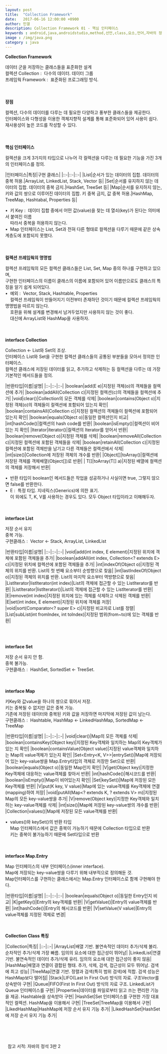 ```yaml
---
layout: post
title:  "Collection Framework"
date:   2017-06-16 12:00:00 +0900
author: 민갤
description: Collection Framework 01 - 핵심 인터페이스
keywords : android,java,androidstudio,method,선언,class,요소,언어,자바의 정석,프로그래밍,Collection,Framework,CollectionFramework,Set,List,Map
image : /img/java.png
category : java
---
```

<div><strong class="h2">Collection Framework</strong></div><p></p>
<div>데이터 군을 저장하는 클래스들을 표준화한 설계</div>
<div>컬렉션 Collection :&nbsp; 다수의 데이터. 데이터 그룹</div>
<div>프레임웍 Framework :&nbsp; 표준화된 프로그래밍 방식.</div>

<br>
<br>
<br>

<div><strong>장점</strong></div><p></p>
<div>컬렉션, 다수의 데이터를 다루는 데 필요한 다양하고 풍부한 클래스들을 제공한다.</div>
<div>인터페이스와 다형성을 이용한 객체지향적 설계를 통해 표준화되어 있어 사용이 쉽다.</div>
<div>재사용성이 높은 코드를 작성할 수 있다.</div>

<br>
<br>
<br>

<div><strong>핵심 인터페이스</strong></div><p></p>
<div>컬렉션을 크게 3가지의 타입으로 나누어 각 컬렉션을 다루는 데 필요한 기능을 가진 3개의 인터페이스를 정의.</div>

|인터페이스|특징|구현 클래스|
|::-|::-|::-|
|List|순서가 있는 데이터의 집합. 데이터의 중복 허용.|ArrayList, LinkedList, Stack, Vector 등|
|Set|순서를 유지하지 않는 데이터의 집합. 데이터의 중복 금지.|HashSet, TreeSet 등|
|Map|순서를 유지하지 않는, 키와 값의 쌍으로 이루어진 데이터의 집합. 키 중복 금지, 값 중복 허용.|HashMap, TreeMap, Hashtabal, Properties 등|

<div>&#149;&nbsp; 키 Key :&nbsp; 데이터 집합 중에서 어떤 값(value)을 찾는 데 열쇠(key)가 된다는 의미에서 붙여진 이름</div>
<div>&nbsp; &nbsp; 따라서 중복을 허용하지 않는다.</div>
<div>&#149;&nbsp; Map 인터페이스는 List, Set과 전혀 다른 형태로 컬렉션을 다루기 때문에 같은 상속계층도에 포함되지 못했다.</div>

<br>
<br>
<br>

<div><strong>컬렉션 프레임웍의 명명법</strong></div><p></p>
<div>컬렉션 프레임웍의 모든 컬렉션 클래스들은 List, Set, Map 중의 하나를 구현하고 있으며,</div>
<div>구현한 인터페이스의 이름이 클래스의 이름에 포함되어 있어 이름만으로도 클래스의 특징을 알기 쉽게 되어있다.</div>
<div>&#149;&nbsp; 예외 :&nbsp; Vector, Stack, Hashtable, Properties</div>
<div>&nbsp; &nbsp; 컬렉션 프레임웍이 만들어지기 이전부터 존재하던 것이기 때문에 컬렉션 프레임웍의 명명법을 따르지 않는다.</div>
<div>&nbsp; &nbsp; 호환을 위해 설계를 변경해서 남겨두었지만 사용하지 않는 것이 좋다.</div>
<div>&nbsp; &nbsp; 대신에 ArrayList와 HashMap을 사용하자.</div>

<br>
<br>
<br>

<div><strong>interface Collection</strong></div><p></p>
<div>Collection ← List와 Set의 조상.</div>
<div>인터페이스 List와 Set을 구현한 컬렉션 클래스들의 공통된 부분들을 모아서 정의한 인터페이스.</div>
<div>컬렉션 클래스에 저장된 데이터를 읽고, 추가하고 삭제하는 등 컬렉션을 다루는 데 가장 기본적인 메서드들을 정의.</div>

|반환타입|이름|설명|
|::-|::-|::-|
|boolean|add(E e)|지정된 객체(o)의 객체들을 컬렉션에 추가|
|boolean|addAll(Collection<? extends E> c)|지정된 컬렉션(c)의 객체들을 컬렉션에 추가|
|void|clear()|Collection의 모든 객체를 삭제|
|boolean|contains(Object o)|지정된 객체(o)의 객체들이 컬렉션에 포함되어 있는지 확인|
|boolean|containsAll(Collection<?> c)|지정된 컬렉션의 객체들이 컬렉션에 포함되어 있는지 확인|
|boolean|equals(Object o)|동일한 컬렉션인지 비교|
|int|hashCode()|컬렉션의 hash code를 반환|
|boolean|isEmpty()|컬렉션이 비어있는 지 확인|
|Iterator<E>|iterator()|컬렉션의 Iterator를 얻어서 반환|
|boolean|remove(Object o)|지정된 객체를 삭제|
|boolean|removeAll(Collection<?> c)|지정된 컬렉션에 포함된 객체들을 삭제|
|boolean|retainAll(Collection<?> c)|지정된 컬렉션에 포함된 객체만을 남기고 다른 객체들은 컬렉션에서 삭제|
|int|size()|Collection에 저장된 객체의 개수를 반환|
|Object[]|toArray()|컬렉션에 저장된 객체를 객체배열(Object[])로 반환|
|<T> T[]|toArray(T[] a)|지정된 배열에 컬렉션의 객체를 저장해서 반환|

<div>&#149;&nbsp; 반환 타입이 boolean인 메서드들은 작업을 성공하거나 사실이면 true, 그렇지 않으면 false를 반환한다.</div>
<div>&#149;&nbsp; E :&nbsp; 특정 타입. 지네릭스(Generics)에 의한 표기.</div>
<div>&nbsp; &nbsp; 이 외에도 T, K, V를 사용하는 경우도 있다. 모두 Object 타입이라고 이해해두자.</div>

<br>
<br>
<br>

<div><strong>interface List</strong></div><p></p>
<div>저장 순서 유지</div>
<div>중복 가능.</div>
<div>구현클래스 :&nbsp; Vector ← Stack, ArrayList, LinkedList</div>

|반환타입|이름|설명|
|::-|::-|::-|
|void|add(int index, E element)|지정된 위치에 객체에 포함된 객체들을 추가|
|boolean|addAll(int index, Collection<? extends E> c)|지정된 위치에 컬렉션에 포함된 객체들을 추가|
|int|indexOf(Object o)|지정된 객체의 위치를 반환. List의 첫 번째 요소부터 순방향으로 찾음|
|int|lastIndexOf(Object o)|지정된 객체의 위치를 반환. List의 마지막 요소부터 역방향으로 찾음|
|ListIterator<E>|listIterator(int index)|List의 객체에 접근할 수 있는 ListIterator를 반환|
|ListIterator<E>|listIterator()|List의 객체에 접근할 수 있는 ListIterator를 반환|
|E|remove(int index)|지정된 위치에 있는 객체를 삭제하고 삭제된 객체를 반환|
|E|set(int index, E element)|지정된 위치에 객체를 저장|
|void|sort(Comparator<? super E> c)|지정된 비교자로 List를 정렬|
|List<E>|subList(int fromIndex, int toIndex)|지정된 범위(from~to)에 있는 객체를 반환|

<br>
<br>
<br>

<div><strong>interface Set</strong></div><p></p>
<div>저장 순서 유지 안 함.</div>
<div>중복 불가능.</div>
<div>구현클래스 :&nbsp; HashSet, SortedSet ← TreeSet.</div>

<br>
<br>
<br>

<div><strong>interface Map</strong></div><p></p>
<div>키Key와 값value을 하나의 쌍으로 묶어서 저장.</div>
<div>키는 중복될 수 없지만 값은 중복 가능.</div>
<div>기존에 저장된 데이터와 중복된 키와 값을 저장하면 마지막에 저장된 값이 남는다.</div>
<div>구현클래스 :&nbsp; Hashtable, HashMap ← LinkedHashMap, SortedMap ← TreeMap</div>

|반환타입|이름|설명|
|::-|::-|::-|
|void|clear()|Map의 모든 객체를 삭제|
|boolean|containsKey(Object key)|지정된 Key객체와 일치하는 Map의 Key객체가 있는 지 확인|
|boolean|containsValue(Object value)|지정된 value객체와 일치하는 Map의 value객체가 있는지 확인|
|Set<Entry<K, V>>|entrySet()|Map에 저장되어 있는 key-value쌍을 Map.Entry타입의 객체로 저장한 Set으로 반환|
|boolean|equals(Object o)|동일한 Map인지 확인|
|V|get(Object key)|지정한 Key객체에 대응하는 value객체를 찾아서 반환|
|int|hashCode()|해시코드를 반환|
|boolean|isEmpty()|Map이 비어있는지 확인|
|Set<K>|keySet()|Map에 저장된 모든 Key객체를 반환|
|V|put(K key, V value)|Map에 있는 value객체를 Key객체에 연결(mapping)하여 저장|
|void|putAll(Map<? extends K, ? extends V> m)|지정된 Map의 모든 key-value쌍을 추가|
|V|remove(Object key)|지정한 Key객체와 일치하는 key-value객체를 삭제|
|int|size()|Map에 저장된 key-value쌍의 개수를 반환|
|Collection|values()|Map에 저장된 모든 value객체를 반환|

<div>&#149;&nbsp; values()와 keySet()의 반환 타입</div>
<div>&nbsp; &nbsp; Map 인터페이스에서 값은 중복이 가능하기 때문에 Collection 타입으로 반환</div>
<div>&nbsp; &nbsp; 키는 중복이 불가능하기 때문에 Set타입으로 반환</div>

<br>
<br>
<br>

<div><strong>interface Map.Entry</strong></div><p></p>
<div>Map 인터페이스의 내부 인터페이스(inner interface).</div>
<div>Map에 저장되는 key-value쌍을 다루기 위해 내부적으로 정의해둔 것.</div>
<div>Map인터페이스를 구현하는 클래스에서는 Map.Entry 인터페이스로 함께 구현해야 한다.</div>

|반환타입|이름|설명|
|::-|::-|::-|
|boolean|equals(Object o)|동일한 Entry인지 비교|
|K|getKey()|Entry의 key객체를 반환|
|V|getValue()|Entry의 value객체를 반환|
|int|hashCode()|Entry의 해시코드를 반환|
|V|setValue(V value)|Entry의 value객체를 지정된 객체로 변경|


<br>
<br>

<div><strong>Collection Class 특징</strong></div>

|Collection|특징|
|::-|::-|
|ArrayList|배열 기반. 불연속적인 데이터 추가/삭제 불리. 순차적인 추가/삭제 가장 빠름. 임의의 요소에 대한 접근성이 뛰어남|
|LinkedList|연결 기반. 불연속적인 데이터 추가/삭제 유리. 임의의 요소에 대한 접근성이 좋지 않음|
|HashMap|배열과 연결이 결합된 형태. 추가, 삭제, 검색, 접근성이 모두 뛰어남. 검색에 최고 성능|
|TreeMap|연결 기반. 정렬과 검색(특히 범위 검색)에 적합. 검색 성능은 HashMap보다 떨어짐|
|Stack|LIFO(Last In First Out) 방식의 자료. 구조Vector를 상속받아 구현|
|Queue|FIFO(First In First Out) 방식의 자료 구조. LinkedList가 Queue 인터페이스를 구현|
|Properties|데이터를 파일로부터 읽고 쓰는 편리한 기능을 제공. Hashtable을 상속받아 구현|
|HashSet|Set 인터페이스를 구현한 가장 대표적인 컬렉션. HashMap을 이용해서 구현|
|TreeSet|TreeMap을 이용해서 구현|
|LikedHashMap|HashMap에 저장 순서 유지 기능 추가|
|LikedHashSet|HashSet에 저장 순서 유지 기능 추가|

<br>
<br>
<br>

&#149;&nbsp; 참고 서적: 자바의 정석 3판 2